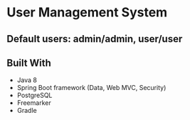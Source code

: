 # User Management System

## Default users: admin/admin, user/user

## Built With

* Java 8
* Spring Boot framework (Data, Web MVC, Security)
* PostgreSQL
* Freemarker
* Gradle
